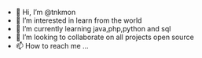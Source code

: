- 👋 Hi, I’m @tnkmon
- 👀 I’m interested in learn from the world
- 🌱 I’m currently learning java,php,python and sql
- 💞️ I’m looking to collaborate on all projects open source
- 📫 How to reach me ...

<!---
tnkmon/tnkmon is a ✨ special ✨ repository because its `README.md` (this file) appears on your GitHub profile.
You can click the Preview link to take a look at your changes.
--->
